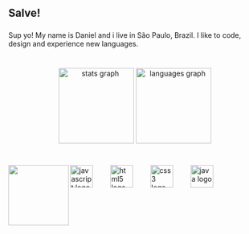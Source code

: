 <h2 align="left">Salve!</h2>

###

<p align="left">Sup yo! My name is Daniel and i live in São Paulo, Brazil. I like to code, design and experience new languages.</p>

###

<br clear="both">

<div align="center">
  <img src="https://github-readme-stats.vercel.app/api?username=danielmacielbenicio&hide_title=false&hide_rank=false&show_icons=true&include_all_commits=true&count_private=true&disable_animations=false&theme=tokyonight&locale=en&hide_border=false" height="150" alt="stats graph"  />
  <img src="https://github-readme-stats.vercel.app/api/top-langs?username=danielmacielbenicio&locale=en&hide_title=false&layout=compact&card_width=320&langs_count=5&theme=tokyonight&hide_border=false" height="150" alt="languages graph"  />
</div>

###
<div align="center">
<br clear="both">

<img align="left" height="120" src="https://preview.redd.it/cl4fv9a7nk081.jpg?width=725&format=pjpg&auto=webp&s=38ec4b516f60c5b603825c09e70e4b5c45beb776"  />

<div align="left">
  <img src="https://cdn.jsdelivr.net/gh/devicons/devicon/icons/javascript/javascript-original.svg" height="45" alt="javascript logo"  />
  <img width="27" />
  <img src="https://cdn.jsdelivr.net/gh/devicons/devicon/icons/html5/html5-original.svg" height="45" alt="html5 logo"  />
  <img width="27" />
  <img src="https://cdn.jsdelivr.net/gh/devicons/devicon/icons/css3/css3-original.svg" height="45" alt="css3 logo"  />
  <img width="27" />
  <img src="https://cdn.jsdelivr.net/gh/devicons/devicon/icons/java/java-original.svg" height="45" alt="java logo"  />
</div>
</div>

###

<br clear="both">

###

<br clear="both">

###
